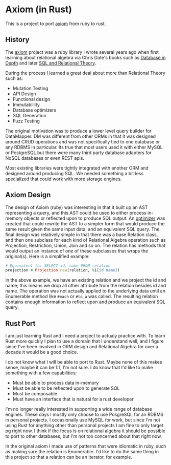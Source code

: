 # Axiom (in Rust)

This is a project to port [axiom](https://github.com/dkubb/axiom) from ruby to rust.

## History

The [axiom](https://github.com/dkubb/axiom) project was a ruby library I wrote several years ago when first learning about relational algebra via Chris Date's books such as [Database in Depth](https://books.google.ca/books?id=TR8f5dtnC9IC) and later [SQL and Relational Theory](https://books.google.ca/books?id=WuZGD5tBfMwC).

During the process I learned a great deal about more than Relational Theory such as:

* Mutation Testing
* API Design
* Functional design
* Immutablility
* Database optimizers
* SQL Generation
* Fuzz Testing

The original motivation was to produce a lower level query builder for DataMapper. DM was different from other ORMs in that it was designed around CRUD operations and was not specifically tied to one database or any RDBMS in particular. Its true that most users used it with either MySQL or PostgreSQL but there were many third party database adapters for NoSQL databases or even REST apis.

Most existing libraries were tightly integrated with another ORM and designed around producing SQL. We needed something a bit less specialized that could work with more storage engines.

## Axiom Design

The design of Axiom (ruby) was interesting in that it built up an AST representing a query, and this AST could be used to either process in-memory objects or reflected upon to produce SQL output. An [optimizer](https://github.com/dkubb/axiom-optimizer) was created that could rewrite the AST to a simpler form that would produce the same result given the same input data, and an equivalent SQL query. The final design was relatively simple in that there was a base Relation class, and then one subclass for each kind of Relational Algebra operation such as Projection, Restriction, Union, Join and so on. The relation has methods that would output an instance of one of these subclasses that wraps the original(s). Here is a simplified example:

```ruby
# Equivalent to: SELECT id, name FROM relation
projection = Projection.new(relation, %i[id name])
```

In the above example, we have an existing relation and we project the id and name; this means we drop all other attribute from the relation besides id and name. The operation was not actually applied to the underlying data until an Enumerable method like `#each` or `#to_a` was called. The resulting relation contains enough information to reflect upon and produce an equivalent SQL query.

## Rust Port

I am just learning Rust and I need a project to actualy practice with. To learn Rust more quickly I plan to use a domain that I understand well, and I figure since I've been involved in ORM design and Relational Algebra for over a decade it would be a good choice.

I do not know what I will be able to port to Rust. Maybe none of this makes sense, maybe it can be 1:1, I'm not sure. I do know that I'd like to make something with a few capabilities:

* Must be able to process data in-memory
* Must be able to be reflected upon to generate SQL
* Must be composable
* Must have an interface that is natural for a rust developer

I'm no longer really interested in supporting a wide range of database engines. These days I mostly only choose to use PosgreSQL for an RDBMS in personal projects. I occasionally use MySQL for work, but since I'm not using Rust for anything other than personal projects I am fine to only target pg right now. I think if the focus is on relational algebra it should be possible to port to other databases, but I'm not too concerned about that right now.

In the original axiom I made use of patterns that were idiomatic in ruby, such as making sure the relation is Enumerable. I'd like to do the same thing in this project so that a relation can be an Iterator, for example.

